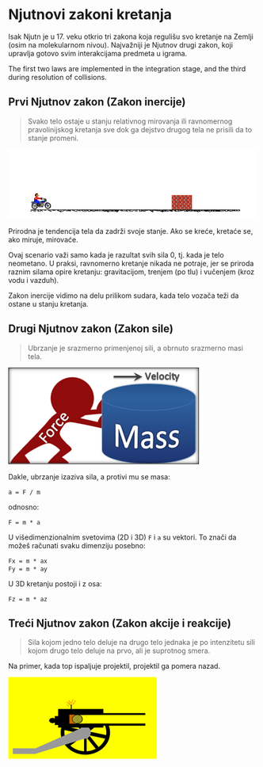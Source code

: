 # Njutnovi zakoni kretanja

Isak Njutn je u 17. veku otkrio tri zakona koja regulišu svo kretanje na Zemlji (osim na molekularnom nivou). Najvažniji je Njutnov drugi zakon, koji upravlja gotovo svim interakcijama predmeta u igrama.

The first two laws are implemented in the integration stage, and the third during resolution of collisions.

## Prvi Njutnov zakon (Zakon inercije)

> Svako telo ostaje u stanju relativnog mirovanja ili ravnomernog pravolinijskog kretanja sve dok ga dejstvo drugog tela ne prisili da to stanje promeni.

![](slike/zakon-inercije.gif)

Prirodna je tendencija tela da zadrži svoje stanje. Ako se kreće, kretaće se, ako miruje, mirovaće.

Ovaj scenario važi samo kada je razultat svih sila 0, tj. kada je telo neometano. U praksi, ravnomerno kretanje nikada ne potraje, jer se priroda raznim silama opire kretanju: gravitacijom, trenjem (po tlu) i vučenjem (kroz vodu i vazduh).

Zakon inercije vidimo na delu prilikom sudara, kada telo vozača teži da ostane u stanju kretanja.

## Drugi Njutnov zakon (Zakon sile)

>	Ubrzanje je srazmerno primenjenoj sili, a obrnuto srazmerno masi tela.

![](slike/newtons-first-law.png)

Dakle, ubrzanje izaziva sila, a protivi mu se masa:

```
a = F / m
```
odnosno:
```
F = m * a
```

U višedimenzionalnim svetovima (2D i 3D) `F` i `a` su vektori. To znači da možeš računati svaku dimenziju posebno:
```
Fx = m * ax
Fy = m * ay
```
U 3D kretanju postoji i z osa:
```
Fz = m * az
```

## Treći Njutnov zakon (Zakon akcije i reakcije)

>	Sila kojom jedno telo deluje na drugo telo jednaka je po intenzitetu sili kojom drugo telo deluje na prvo, ali je suprotnog smera.

Na primer, kada top ispaljuje projektil, projektil ga pomera nazad.

![](slike/top.gif)
